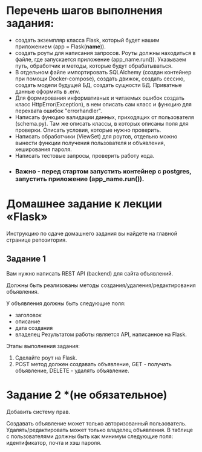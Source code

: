 # Перечень шагов выполнения задания:

* создать экземпляр класса Flask, который будет нашим приложением (app = Flask(__name__)).
* создать роуты для написания запросов. Роуты должны находиться в файле, где запускается приложение (app_name.run()). Указываем путь, обработчик и методы, которые будут обрабатываться.
* В отдельном файле импортировать SQLAlchemy (создан контейнер при помощи Docker-compose), создать движок, создать сессию, создать модели будущей БД, создать сущности БД. Приватные данные оформить в .env.
* Для формирования информативных и читаемых ошибок создать класс HttpError(Exception), в нем описать сам класс и функцию для перехвата ошибок "errorhandler".
* Написать функцию валидации данных, приходящих от пользователя (schema.py). Там же описать классы, в которых описаны поля для проверки. Описать условия, которые нужно проверить. 
* Написать обработчики (ViewSet) для роутов, отдельно можно вынести функции получения пользователя и объявления, хеширования пароля.
* Написать тестовые запросы, проверить работу кода.
* ### Важно - перед стартом запустить контейнер с postgres, запустить приложение (app_name.run()).


# Домашнее задание к лекции «Flask»
Инструкцию по сдаче домашнего задания вы найдете на главной странице репозитория.

## Задание 1
Вам нужно написать REST API (backend) для сайта объявлений.

Должны быть реализованы методы создания/удаления/редактирования объявления.

У объявления должны быть следующие поля:

* заголовок
* описание
* дата создания
* владелец
Результатом работы является API, написанное на Flask.

Этапы выполнения задания:

1. Сделайте роут на Flask.
2. POST метод должен создавать объявление, GET - получать объявление, DELETE - удалять объявление.

# Задание 2 *(не обязательное)
Добавить систему прав.

Создавать объявление может только авторизованный пользователь. Удалять/редактировать может только владелец объявления. В таблице с пользователями должны быть как минимум следующие поля: идентификатор, почта и хэш пароля.